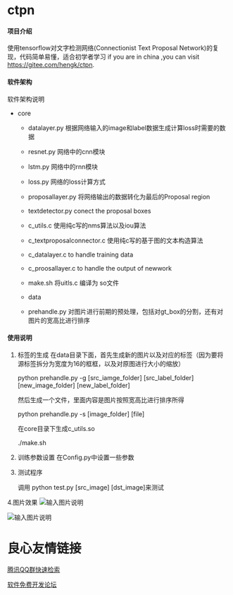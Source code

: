 # ctpn

#### 项目介绍
使用tensorflow对文字检测网络(Connectionist Text Proposal Network)的复现，代码简单易懂，适合初学者学习
if you are in china ,you can visit https://gitee.com/hengk/ctpn. 
#### 软件架构


软件架构说明

- core

    - datalayer.py 根据网络输入的image和label数据生成计算loss时需要的数据

    - resnet.py 网络中的cnn模块

    - lstm.py  网络中的rnn模块

    - loss.py  网络的loss计算方式

    - proposallayer.py 将网络输出的数据转化为最后的Proposal region

    - textdetector.py  conect the proposal boxes

    - c_utils.c  使用纯c写的nms算法以及iou算法

    - c_textproposalconnector.c 使用纯c写的基于图的文本构造算法
    
    - c_datalayer.c  to handle training data
    
    - c_proosallayer.c to handle the output of newwork

    - make.sh  将uitls.c 编译为 so文件

    - data

    - prehandle.py  对图片进行前期的预处理，包括对gt_box的分割，还有对图片的宽高比进行排序


#### 使用说明
1. 标签的生成
    在data目录下面，首先生成新的图片以及对应的标签（因为要将源标签拆分为宽度为16的框框，以及对原图进行大小的缩放）
    
    python  prehandle.py -g [src_iamge_folder] [src_label_folder] [new_image_folder] [new_label_folder]
    
    然后生成一个文件，里面内容是图片按照宽高比进行排序所得
        
    python prehandle.py -s [image_folder] [file]

    在core目录下生成c_utils.so
        
    ./make.sh

2. 训练参数设置
    在Config.py中设置一些参数


3. 测试程序

    
    调用 python test.py [src_image]  [dst_image]来测试


4.图片效果
   ![输入图片说明](https://images.gitee.com/uploads/images/2019/0103/160521_a6abe477_1861688.jpeg "m.jpg")

   ![输入图片说明](https://images.gitee.com/uploads/images/2019/0103/160814_e756d016_1861688.jpeg "m1.jpg")
    



 # 良心友情链接

[腾讯QQ群快速检索](http://u.720life.cn/s/8cf73f7c)

[软件免费开发论坛](http://u.720life.cn/s/bbb01dc0)